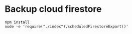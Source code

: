 # Backup cloud firestore

```node
npm install
node -e 'require("./index").scheduledFirestoreExport()'
```
